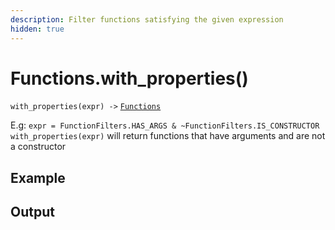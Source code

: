 ```yaml
---
description: Filter functions satisfying the given expression
hidden: true
---
```


# Functions.with\_properties()

`with_properties(expr) ->` [`Functions`](../callables/functions/)

E.g: `expr = FunctionFilters.HAS_ARGS & ~FunctionFilters.IS_CONSTRUCTOR` `with_properties(expr)` will return functions that have arguments and are not a constructor

## Example



## Output
